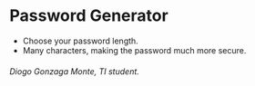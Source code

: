 # Password Generator
- Choose your password length.
- Many characters, making the password much more secure.
###### Diogo Gonzaga Monte, TI student.